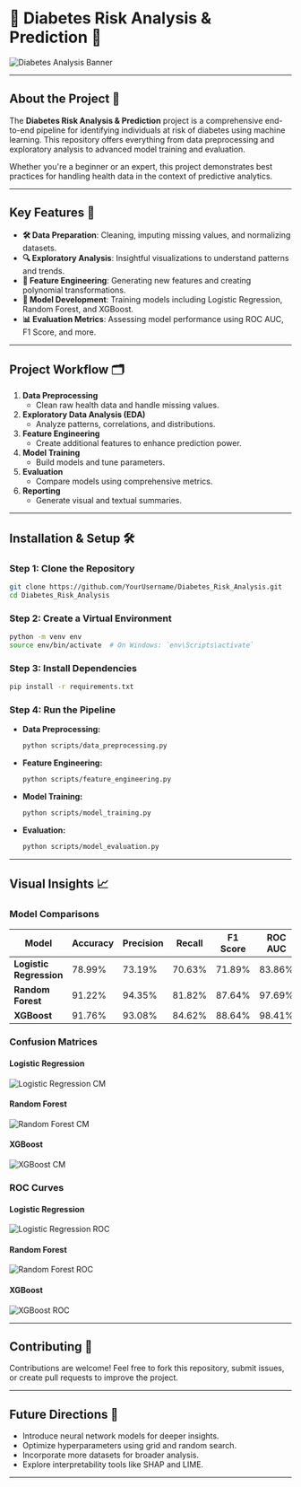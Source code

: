 # 🔬 Diabetes Risk Analysis & Prediction 🚀

![Diabetes Analysis Banner](https://upload.wikimedia.org/wikipedia/commons/thumb/1/1d/Diabetes_awareness_ribbon.svg/800px-Diabetes_awareness_ribbon.svg.png)

---

## About the Project 🎯

The **Diabetes Risk Analysis & Prediction** project is a comprehensive end-to-end pipeline for identifying individuals at risk of diabetes using machine learning. This repository offers everything from data preprocessing and exploratory analysis to advanced model training and evaluation.

Whether you're a beginner or an expert, this project demonstrates best practices for handling health data in the context of predictive analytics.

---

## Key Features 🔑
- **🛠 Data Preparation**: Cleaning, imputing missing values, and normalizing datasets.
- **🔍 Exploratory Analysis**: Insightful visualizations to understand patterns and trends.
- **🧬 Feature Engineering**: Generating new features and creating polynomial transformations.
- **🤖 Model Development**: Training models including Logistic Regression, Random Forest, and XGBoost.
- **📊 Evaluation Metrics**: Assessing model performance using ROC AUC, F1 Score, and more.

---

## Project Workflow 🗂

1. **Data Preprocessing**
   - Clean raw health data and handle missing values.
2. **Exploratory Data Analysis (EDA)**
   - Analyze patterns, correlations, and distributions.
3. **Feature Engineering**
   - Create additional features to enhance prediction power.
4. **Model Training**
   - Build models and tune parameters.
5. **Evaluation**
   - Compare models using comprehensive metrics.
6. **Reporting**
   - Generate visual and textual summaries.

---

## Installation & Setup 🛠

### Step 1: Clone the Repository
```bash
git clone https://github.com/YourUsername/Diabetes_Risk_Analysis.git
cd Diabetes_Risk_Analysis
```

### Step 2: Create a Virtual Environment
```bash
python -m venv env
source env/bin/activate  # On Windows: `env\Scripts\activate`
```

### Step 3: Install Dependencies
```bash
pip install -r requirements.txt
```

### Step 4: Run the Pipeline
- **Data Preprocessing:**
  ```bash
  python scripts/data_preprocessing.py
  ```
- **Feature Engineering:**
  ```bash
  python scripts/feature_engineering.py
  ```
- **Model Training:**
  ```bash
  python scripts/model_training.py
  ```
- **Evaluation:**
  ```bash
  python scripts/model_evaluation.py
  ```

---

## Visual Insights 📈

### Model Comparisons

| Model               | Accuracy | Precision | Recall | F1 Score | ROC AUC |
|---------------------|----------|-----------|--------|----------|---------|
| **Logistic Regression** | 78.99%   | 73.19%    | 70.63% | 71.89%   | 83.86%  |
| **Random Forest**       | 91.22%   | 94.35%    | 81.82% | 87.64%   | 97.69%  |
| **XGBoost**             | 91.76%   | 93.08%    | 84.62% | 88.64%   | 98.41%  |

### Confusion Matrices
#### Logistic Regression
![Logistic Regression CM](https://via.placeholder.com/800x400?text=Logistic+Regression+Confusion+Matrix)

#### Random Forest
![Random Forest CM](https://via.placeholder.com/800x400?text=Random+Forest+Confusion+Matrix)

#### XGBoost
![XGBoost CM](https://via.placeholder.com/800x400?text=XGBoost+Confusion+Matrix)

### ROC Curves
#### Logistic Regression
![Logistic Regression ROC](https://via.placeholder.com/800x400?text=Logistic+Regression+ROC)

#### Random Forest
![Random Forest ROC](https://via.placeholder.com/800x400?text=Random+Forest+ROC)

#### XGBoost
![XGBoost ROC](https://via.placeholder.com/800x400?text=XGBoost+ROC)

---

## Contributing 🌟

Contributions are welcome! Feel free to fork this repository, submit issues, or create pull requests to improve the project.

---

## Future Directions 🌱
- Introduce neural network models for deeper insights.
- Optimize hyperparameters using grid and random search.
- Incorporate more datasets for broader analysis.
- Explore interpretability tools like SHAP and LIME.

---
